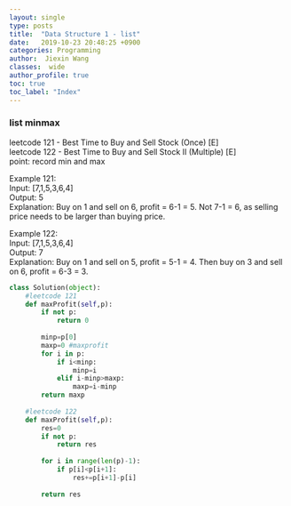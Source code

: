 ```yaml
---
layout: single
type: posts
title:  "Data Structure 1 - list"
date:   2019-10-23 20:48:25 +0900
categories: Programming
author:  Jiexin Wang
classes:  wide
author_profile: true
toc: true
toc_label: "Index"
---
```


### list minmax

leetcode 121 - Best Time to Buy and Sell Stock (Once) [E] <br/>
leetcode 122 - Best Time to Buy and Sell Stock II (Multiple) [E] <br/>
point: record min and max <br/>

Example 121: <br/>
Input: [7,1,5,3,6,4] <br/>
Output: 5 <br/>
Explanation: Buy on 1 and sell on 6, profit = 6-1 = 5. Not 7-1 = 6, as selling price needs to be larger than buying price. <br/>

Example 122: <br/>
Input: [7,1,5,3,6,4] <br/>
Output: 7 <br/>
Explanation: Buy on 1 and sell on 5, profit = 5-1 = 4. Then buy on 3 and sell on 6, profit = 6-3 = 3. <br/>

```python      
class Solution(object):
    #leetcode 121
    def maxProfit(self,p):
        if not p:
            return 0
            
        minp=p[0]
        maxp=0 #maxprofit
        for i in p:
            if i<minp:
                minp=i
            elif i-minp>maxp:
                maxp=i-minp
        return maxp 
        
    #leetcode 122
    def maxProfit(self,p):
        res=0
        if not p:
            return res
            
        for i in range(len(p)-1):
            if p[i]<p[i+1]:
                res+=p[i+1]-p[i]
                
        return res
```
